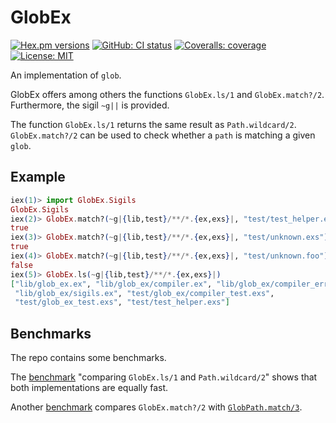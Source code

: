 # GlobEx

[![Hex.pm versions](https://img.shields.io/hexpm/v/glob_ex.svg?style=flat-square)](https://hex.pm/packages/glob_ex)
[![GitHub: CI status](https://img.shields.io/github/workflow/status/hrzndhrn/glob_ex/CI?style=flat-square)](https://github.com/hrzndhrn/glob_ex/actions)
[![Coveralls: coverage](https://img.shields.io/coverallsCoverage/github/hrzndhrn/glob_ex?style=flat-square)](https://coveralls.io/github/hrzndhrn/glob_ex)
[![License: MIT](https://img.shields.io/badge/License-MIT-yellow.svg?style=flat-square)](https://github.com/hrzndhrn/glob_ex/blob/main/LICENSE.md)

An implementation of `glob`.

GlobEx offers among others the functions `GlobEx.ls/1` and `GlobEx.match?/2`.
Furthermore, the sigil `~g||` is provided.

The function `GlobEx.ls/1` returns the same result as `Path.wildcard/2`.
`GlobEx.match?/2` can be used to check whether a `path` is matching a given
`glob`.

## Example

```elixir
iex(1)> import GlobEx.Sigils
GlobEx.Sigils
iex(2)> GlobEx.match?(~g|{lib,test}/**/*.{ex,exs}|, "test/test_helper.exs")
true
iex(3)> GlobEx.match?(~g|{lib,test}/**/*.{ex,exs}|, "test/unknown.exs")
true
iex(4)> GlobEx.match?(~g|{lib,test}/**/*.{ex,exs}|, "test/unknown.foo")
false
iex(5)> GlobEx.ls(~g|{lib,test}/**/*.{ex,exs}|)
["lib/glob_ex.ex", "lib/glob_ex/compiler.ex", "lib/glob_ex/compiler_error.ex",
 "lib/glob_ex/sigils.ex", "test/glob_ex/compiler_test.exs",
 "test/glob_ex_test.exs", "test/test_helper.exs"]
```

## Benchmarks

The repo contains some benchmarks.

The [benchmark](https://github.com/hrzndhrn/glob_ex/blob/main/bench/ls_bench.md)
"comparing `GlobEx.ls/1` and `Path.wildcard/2`" shows that both implementations
are equally fast.

Another [benchmark]() compares `GlobEx.match?/2` with
[`GlobPath.match/3`](https://hexdocs.pm/path_glob/PathGlob.html#match?/3).
